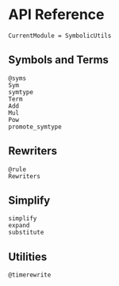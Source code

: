 # API Reference
```@meta
CurrentModule = SymbolicUtils
```

## Symbols and Terms
```@docs
@syms
Sym
symtype
Term
Add
Mul
Pow
promote_symtype
```

## Rewriters

```@docs
@rule
Rewriters
```

## Simplify

```@docs
simplify
expand
substitute
```

## Utilities

```@docs
@timerewrite
```
